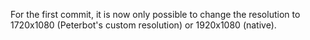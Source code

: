 For the first commit, it is now only possible to change the resolution to 1720x1080 (Peterbot's custom resolution) or 1920x1080 (native).
